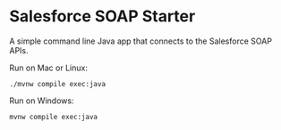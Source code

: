 Salesforce SOAP Starter
=======================

A simple command line Java app that connects to the Salesforce SOAP APIs.

Run on Mac or Linux:

    ./mvnw compile exec:java

Run on Windows:

    mvnw compile exec:java
